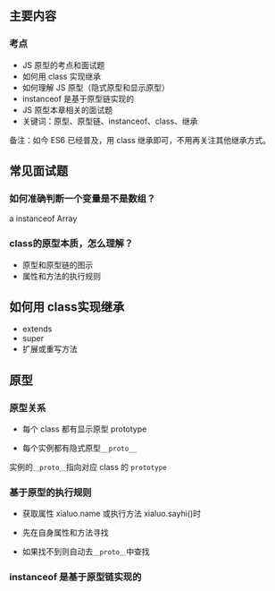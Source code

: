 ## 主要内容

### 考点

- JS 原型的考点和面试题
- 如何用 class 实现继承
- 如何理解 JS 原型（隐式原型和显示原型）
- instanceof 是基于原型链实现的
- JS 原型本章相关的面试题
- 关键词：原型、原型链、instanceof、class、继承

备注：如今 ES6 已经普及，用 class 继承即可，不用再关注其他继承方式。



## 常见面试题

### 如何准确判断一个变量是不是数组？

a instanceof Array



### class的原型本质，怎么理解？

- 原型和原型链的图示
- 属性和方法的执行规则

## 如何用 class实现继承

- extends
- super
- 扩展或重写方法

## 原型

### 原型关系

- 每个 class 都有显示原型 prototype

- 每个实例都有隐式原型`__proto__`

实例的`＿proto＿`指向对应 class 的 `prototype`

### 基于原型的执行规则

- 获取属性 xialuo.name 或执行方法 xialuo.sayhi()时

- 先在自身属性和方法寻找

- 如果找不到则自动去`＿proto＿`中查找

### instanceof 是基于原型链实现的

